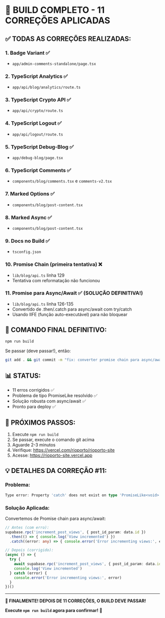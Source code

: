 # 🎉 BUILD COMPLETO - 11 CORREÇÕES APLICADAS

## ✅ TODAS AS CORREÇÕES REALIZADAS:

### 1. Badge Variant ✅
- `app/admin-comments-standalone/page.tsx`

### 2. TypeScript Analytics ✅
- `app/api/blog/analytics/route.ts`

### 3. TypeScript Crypto API ✅
- `app/api/crypto/route.ts`

### 4. TypeScript Logout ✅
- `app/api/logout/route.ts`

### 5. TypeScript Debug-Blog ✅
- `app/debug-blog/page.tsx`

### 6. TypeScript Comments ✅
- `components/blog/comments.tsx` e `comments-v2.tsx`

### 7. Marked Options ✅
- `components/blog/post-content.tsx`

### 8. Marked Async ✅
- `components/blog/post-content.tsx`

### 9. Docs no Build ✅
- `tsconfig.json`

### 10. Promise Chain (primeira tentativa) ❌
- `lib/blog/api.ts` linha 129
- Tentativa com reformatação não funcionou

### 11. Promise para Async/Await ✅ (SOLUÇÃO DEFINITIVA!)
- `lib/blog/api.ts` linha 126-135
- Convertido de .then/.catch para async/await com try/catch
- Usando IIFE (função auto-executável) para não bloquear

## 🚀 COMANDO FINAL DEFINITIVO:

```bash
npm run build
```

Se passar (deve passar!), então:

```bash
git add . && git commit -m "fix: converter promise chain para async/await no incremento de views - correção final #11" && git push
```

## 📊 STATUS:
- 11 erros corrigidos ✅
- Problema de tipo PromiseLike resolvido ✅
- Solução robusta com async/await ✅
- Pronto para deploy ✅

## 🎯 PRÓXIMOS PASSOS:
1. Execute `npm run build`
2. Se passar, execute o comando git acima
3. Aguarde 2-3 minutos
4. Verifique: https://vercel.com/rioporto/rioporto-site
5. Acesse: https://rioporto-site.vercel.app

## 💡 DETALHES DA CORREÇÃO #11:

### Problema:
```typescript
Type error: Property 'catch' does not exist on type 'PromiseLike<void>'
```

### Solução Aplicada:
Convertemos de Promise chain para async/await:

```typescript
// Antes (com erro):
supabase.rpc('increment_post_views', { post_id_param: data.id })
  .then(() => { console.log('View incremented') })
  .catch((error: any) => { console.error('Error incrementing views:', error) })

// Depois (corrigido):
(async () => {
  try {
    await supabase.rpc('increment_post_views', { post_id_param: data.id })
    console.log('View incremented')
  } catch (error) {
    console.error('Error incrementing views:', error)
  }
})()
```

---

**🎊 FINALMENTE! DEPOIS DE 11 CORREÇÕES, O BUILD DEVE PASSAR!** 

**Execute `npm run build` agora para confirmar!** 🚀
